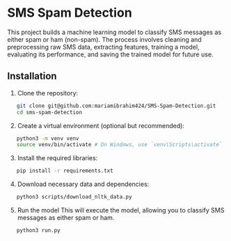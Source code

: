 # SMS Spam Detection

This project builds a machine learning model to classify SMS messages as either spam or ham (non-spam). The process involves cleaning and preprocessing raw SMS data, extracting features, training a model, evaluating its performance, and saving the trained model for future use.

## Installation

1. Clone the repository:

```bash
   git clone git@github.com:mariamibrahim424/SMS-Spam-Detection.git
   cd sms-spam-detection
```

2. Create a virtual environment (optional but recommended):

```bash
   python3 -m venv venv
   source venv/bin/activate # On Windows, use `venv\Scripts\activate`
```

3. Install the required libraries:

```bash
   pip install -r requirements.txt
```

4. Download necessary data and dependencies:

```bash
   python3 scripts/download_nltk_data.py
```

5. Run the model
   This will execute the model, allowing you to classify SMS messages as either spam or ham.

```bash
   python3 run.py
```
